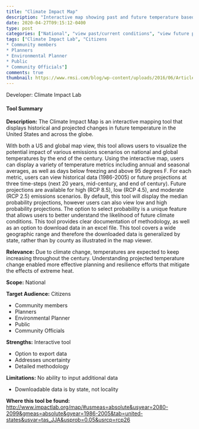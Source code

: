```yaml
---
title: "Climate Impact Map"
description: "Interactive map showing past and future temperature based different climate models"
date: 2020-04-27T09:15:12-0400
type: post
categories: ["National", "view past/current conditions", "view future projections", "short", "mid", "end"]
tags: ["Climate Impact Lab", "Citizens
* Community members
* Planners
* Environmental Planner
* Public
* Community Officials"]
comments: true
thumbnail: https://www.rmsi.com/blog/wp-content/uploads/2016/06/Article-04.jpg
---
```

Developer: Climate Impact Lab

#### Tool Summary
**Description:** The Climate Impact Map is an interactive mapping tool that displays historical and projected changes in future temperature in the United States and across the globe. 

With both a US and global map view, this tool allows users to visualize the potential impact of various emissions scenarios on national and global temperatures by the end of the century. Using the interactive map, users can display a variety of temperature metrics including annual and seasonal averages, as well as days below freezing and above 95 degrees F. For each metric, users can view historical data (1986-2005) or future projections at three time-steps (next 20 years, mid-century, and end of century). Future projections are available for high (RCP 8.5), low (RCP 4.5), and moderate (RCP 2.5) emissions scenarios. By default, this tool will display the median probability projections, however users can also view low and high probability projections. The option to select probability is a unique feature that allows users to better understand the likelihood of future climate conditions. This tool provides clear documentation of methodology, as well as an option to download data in an excel file. This tool covers a wide geographic range and therefore the downloaded data is generalized by state, rather than by county as illustrated in the map viewer.

**Relevance:** Due to climate change, temperatures are expected to keep increasing throughout the century.  Understanding projected temperature change enabled more effective planning and resilience efforts that mitigate the effects of extreme heat.

**Scope:** National

**Target Audience:** Citizens
* Community members
* Planners
* Environmental Planner
* Public
* Community Officials

**Strengths:** Interactive tool 
* Option to export data
* Addresses uncertainty 
* Detailed methodology

**Limitations:** No ability to input additional data
* Downloadable data is by state, not locality

**Where this tool be found:** http://www.impactlab.org/map/#usmeas=absolute&usyear=2080-2099&gmeas=absolute&gyear=1986-2005&tab=united-states&usvar=tas_JJA&usprob=0.05&usrcp=rcp26
